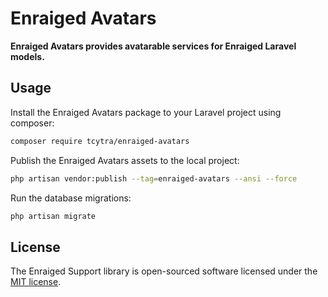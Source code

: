 # Enraiged Avatars

**Enraiged Avatars provides avatarable services for Enraiged Laravel models.**


## Usage

Install the Enraiged Avatars package to your Laravel project using composer:

```bash
composer require tcytra/enraiged-avatars
```

Publish the Enraiged Avatars assets to the local project:

```bash
php artisan vendor:publish --tag=enraiged-avatars --ansi --force
```

Run the database migrations:

```bash
php artisan migrate
```


## License

The Enraiged Support library is open-sourced software licensed under the [MIT license](LICENSE.md).

